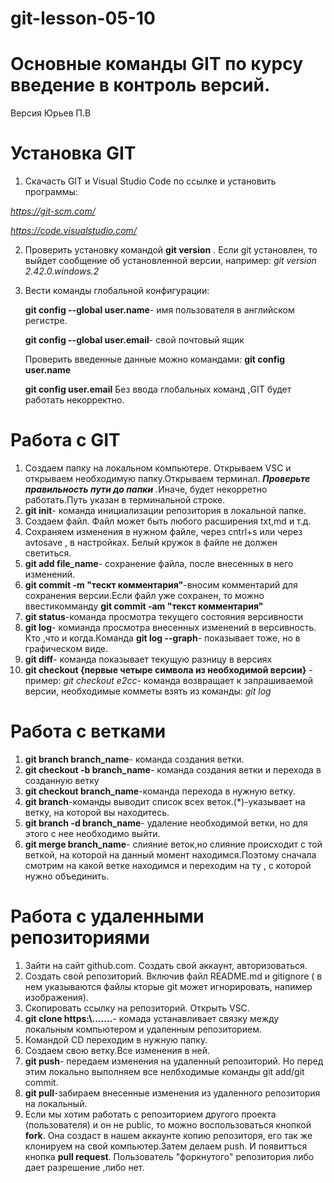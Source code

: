# git-lesson-05-10

# Основные команды GIT по курсу введение в контроль версий.
Версия Юрьев П.В

   # Установка GIT

   1. Скачасть GIT и Visual Studio Code  по ссылке и установить программы:

*https://git-scm.com/*

*https://code.visualstudio.com/*

  2. Проверить установку командой 
     **git version** . Если git установлен, то выйдет сообщение об установленной версии, например: 
     *git version 2.42.0.windows.2*

  3. Вести команды глобальной конфигурации:

     **git config --global user.name**- имя пользователя в английском регистре.

     **git config --global user.email**- свой почтовый ящик 
     
     Проверить введенные данные можно командами:
     **git config user.name**

     **git config user.email**
     Без ввода глобальных команд ,GIT будет работать некорректно.

  # Работа с GIT

 1. Создаем папку на локальном компьютере. Открываем VSC и открываем необходимую папку.Открываем терминал.
_**Проверьте правильность пути до папки**_ .Иначе, будет некорретно работать.Путь указан в терминальной строке.
 2. **git init**- команда инициализации репозитория в локальной папке.
 3. Создаем файл. Файл может быть любого расширения txt,md и т.д.
 4. Сохраняем изменения в нужном файле, через cntrl+s или через avtosave , в настройках. Белый кружок в файле не должен светиться.
 5. **git add file_name**- cохранение файла, после внесенных в него изменений.
 6. **git commit -m "тескт комментария"**-вносим комментарий для сохранения версии.Если файл уже сохранен, то можно ввестикомманду **git commit -am "текст комментария"**
 7. **git status**-команда просмотра текущего состояния версивности
 8. **git log**- комианда просмотра внесенных изменений в версивность. Кто ,что и когда.Команда **git log --graph**- показывает тоже, но в графическом виде.
 9. **git diff**- команда показывает текущую разницу в версиях
 10. **git checkout {первые четыре символа из необходимой версии}** - пример: *git checkout e2cc*- команда возвращает к запрашиваемой версии, необходимые комметы взять из команды: *git log*

  # Работа с ветками

  1. **git branch branch_name**- команда создания ветки.
  2. **git checkout -b branch_name**- команда создания ветки и перехода в созданную ветку
  3. **git checkout branch_name**-команда перехода в нужную ветку.
  4. **git branch**-команды выводит список всех веток.(*)-указывает на ветку, на которой вы находитесь.
  5. **git branch -d branch_name**- удаление необходимой ветки, но для этого с нее необходимо выйти.
  6. **git merge branch_name**- слияние веток,но слияние происходит с той веткой, на которой на данный момент находимся.Поэтому сначала смотрим на какой ветке находимся и переходим на ту , с которой нужно объединить.

  # Работа с удаленными репозиториями

  1. Зайти на сайт github.com. Создать свой аккаунт, авторизоваться.
  2. Создать свой репозиторий. Включив файл README.md и gitignore ( в нем указываются файлы кторые git может игнорировать, напимер изображения).
  3. Скопировать ссылку на репозиторий. Открыть VSC.
  4. **git clone https:\\.......**- комада устанавливает связку между локальным компьютером и удаленным репозиторием.
  6. Командой CD переходим в нужную папку.
  7. Создаем свою ветку.Все изменения в ней.
  8. **git push**- передаем изменения на удаленный репозиторий. Но перед этим локально выполняем все нелбходимые команды git add/git commit.
  8. **git pull**-забираем внесенные изменения из удаленного репозитория на локальный.
  9. Если мы хотим работать с репозиторием другого проекта (пользователя) и он не public, то можно воспользоваться кнопкой **fork**. Она создаст в нашем аккаунте копию репозиторя, его так же клонируем на свой компьютер.Затем делаем push. И появитться кнопка **pull request**. Пользователь "форкнутого" репозитория либо дает разрешение ,либо нет.
